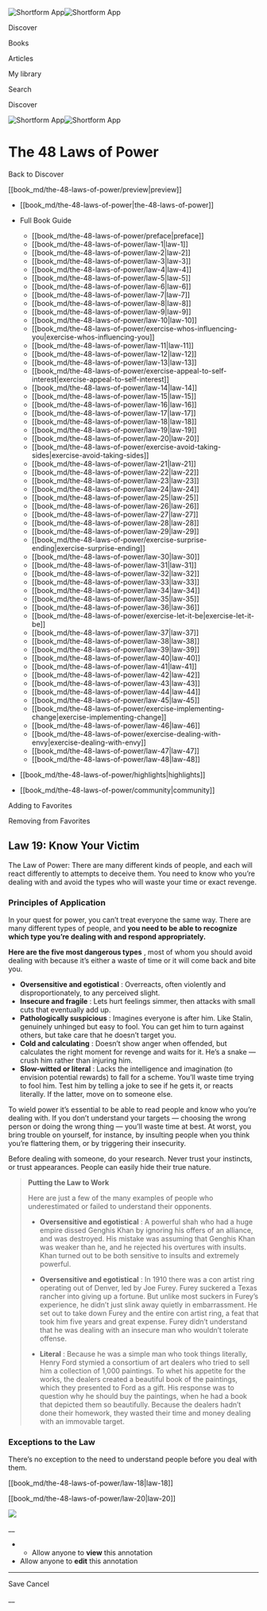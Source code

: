 ![Shortform App](/img/logo.36a2399e.svg)![Shortform App](/img/logo-dark.70c1b072.svg)

Discover

Books

Articles

My library

Search

Discover

![Shortform App](/img/logo.36a2399e.svg)![Shortform App](/img/logo-dark.70c1b072.svg)

# The 48 Laws of Power

Back to Discover

[[book_md/the-48-laws-of-power/preview|preview]]

  * [[book_md/the-48-laws-of-power|the-48-laws-of-power]]
  * Full Book Guide

    * [[book_md/the-48-laws-of-power/preface|preface]]
    * [[book_md/the-48-laws-of-power/law-1|law-1]]
    * [[book_md/the-48-laws-of-power/law-2|law-2]]
    * [[book_md/the-48-laws-of-power/law-3|law-3]]
    * [[book_md/the-48-laws-of-power/law-4|law-4]]
    * [[book_md/the-48-laws-of-power/law-5|law-5]]
    * [[book_md/the-48-laws-of-power/law-6|law-6]]
    * [[book_md/the-48-laws-of-power/law-7|law-7]]
    * [[book_md/the-48-laws-of-power/law-8|law-8]]
    * [[book_md/the-48-laws-of-power/law-9|law-9]]
    * [[book_md/the-48-laws-of-power/law-10|law-10]]
    * [[book_md/the-48-laws-of-power/exercise-whos-influencing-you|exercise-whos-influencing-you]]
    * [[book_md/the-48-laws-of-power/law-11|law-11]]
    * [[book_md/the-48-laws-of-power/law-12|law-12]]
    * [[book_md/the-48-laws-of-power/law-13|law-13]]
    * [[book_md/the-48-laws-of-power/exercise-appeal-to-self-interest|exercise-appeal-to-self-interest]]
    * [[book_md/the-48-laws-of-power/law-14|law-14]]
    * [[book_md/the-48-laws-of-power/law-15|law-15]]
    * [[book_md/the-48-laws-of-power/law-16|law-16]]
    * [[book_md/the-48-laws-of-power/law-17|law-17]]
    * [[book_md/the-48-laws-of-power/law-18|law-18]]
    * [[book_md/the-48-laws-of-power/law-19|law-19]]
    * [[book_md/the-48-laws-of-power/law-20|law-20]]
    * [[book_md/the-48-laws-of-power/exercise-avoid-taking-sides|exercise-avoid-taking-sides]]
    * [[book_md/the-48-laws-of-power/law-21|law-21]]
    * [[book_md/the-48-laws-of-power/law-22|law-22]]
    * [[book_md/the-48-laws-of-power/law-23|law-23]]
    * [[book_md/the-48-laws-of-power/law-24|law-24]]
    * [[book_md/the-48-laws-of-power/law-25|law-25]]
    * [[book_md/the-48-laws-of-power/law-26|law-26]]
    * [[book_md/the-48-laws-of-power/law-27|law-27]]
    * [[book_md/the-48-laws-of-power/law-28|law-28]]
    * [[book_md/the-48-laws-of-power/law-29|law-29]]
    * [[book_md/the-48-laws-of-power/exercise-surprise-ending|exercise-surprise-ending]]
    * [[book_md/the-48-laws-of-power/law-30|law-30]]
    * [[book_md/the-48-laws-of-power/law-31|law-31]]
    * [[book_md/the-48-laws-of-power/law-32|law-32]]
    * [[book_md/the-48-laws-of-power/law-33|law-33]]
    * [[book_md/the-48-laws-of-power/law-34|law-34]]
    * [[book_md/the-48-laws-of-power/law-35|law-35]]
    * [[book_md/the-48-laws-of-power/law-36|law-36]]
    * [[book_md/the-48-laws-of-power/exercise-let-it-be|exercise-let-it-be]]
    * [[book_md/the-48-laws-of-power/law-37|law-37]]
    * [[book_md/the-48-laws-of-power/law-38|law-38]]
    * [[book_md/the-48-laws-of-power/law-39|law-39]]
    * [[book_md/the-48-laws-of-power/law-40|law-40]]
    * [[book_md/the-48-laws-of-power/law-41|law-41]]
    * [[book_md/the-48-laws-of-power/law-42|law-42]]
    * [[book_md/the-48-laws-of-power/law-43|law-43]]
    * [[book_md/the-48-laws-of-power/law-44|law-44]]
    * [[book_md/the-48-laws-of-power/law-45|law-45]]
    * [[book_md/the-48-laws-of-power/exercise-implementing-change|exercise-implementing-change]]
    * [[book_md/the-48-laws-of-power/law-46|law-46]]
    * [[book_md/the-48-laws-of-power/exercise-dealing-with-envy|exercise-dealing-with-envy]]
    * [[book_md/the-48-laws-of-power/law-47|law-47]]
    * [[book_md/the-48-laws-of-power/law-48|law-48]]
  * [[book_md/the-48-laws-of-power/highlights|highlights]]
  * [[book_md/the-48-laws-of-power/community|community]]



Adding to Favorites 

Removing from Favorites 

## Law 19: Know Your Victim

The Law of Power: There are many different kinds of people, and each will react differently to attempts to deceive them. You need to know who you’re dealing with and avoid the types who will waste your time or exact revenge.

### Principles of Application

In your quest for power, you can’t treat everyone the same way. There are many different types of people, and **you need to be able to recognize which type you’re dealing with and respond appropriately.**

**Here are the five most dangerous types** , most of whom you should avoid dealing with because it’s either a waste of time or it will come back and bite you.

  * **Oversensitive and egotistical** : Overreacts, often violently and disproportionately, to any perceived slight.
  * **Insecure and fragile** : Lets hurt feelings simmer, then attacks with small cuts that eventually add up.
  * **Pathologically suspicious** : Imagines everyone is after him. Like Stalin, genuinely unhinged but easy to fool. You can get him to turn against others, but take care that he doesn’t target you.
  * **Cold and calculating** : Doesn’t show anger when offended, but calculates the right moment for revenge and waits for it. He’s a snake — crush him rather than injuring him.
  * **Slow-witted or literal** : Lacks the intelligence and imagination (to envision potential rewards) to fall for a scheme. You’ll waste time trying to fool him. Test him by telling a joke to see if he gets it, or reacts literally. If the latter, move on to someone else.



To wield power it’s essential to be able to read people and know who you’re dealing with. If you don’t understand your targets — choosing the wrong person or doing the wrong thing — you’ll waste time at best. At worst, you bring trouble on yourself, for instance, by insulting people when you think you’re flattering them, or by triggering their insecurity.

Before dealing with someone, do your research. Never trust your instincts, or trust appearances. People can easily hide their true nature.

> **Putting the Law to Work**
> 
> Here are just a few of the many examples of people who underestimated or failed to understand their opponents.
> 
>   * **Oversensitive and egotistical** : A powerful shah who had a huge empire dissed Genghis Khan by ignoring his offers of an alliance, and was destroyed. His mistake was assuming that Genghis Khan was weaker than he, and he rejected his overtures with insults. Khan turned out to be both sensitive to insults and extremely powerful.
> 
>   * **Oversensitive and egotistical** : In 1910 there was a con artist ring operating out of Denver, led by Joe Furey. Furey suckered a Texas rancher into giving up a fortune. But unlike most suckers in Furey’s experience, he didn’t just slink away quietly in embarrassment. He set out to take down Furey and the entire con artist ring, a feat that took him five years and great expense. Furey didn’t understand that he was dealing with an insecure man who wouldn’t tolerate offense.
> 
>   * **Literal** : Because he was a simple man who took things literally, Henry Ford stymied a consortium of art dealers who tried to sell him a collection of 1,000 paintings. To whet his appetite for the works, the dealers created a beautiful book of the paintings, which they presented to Ford as a gift. His response was to question why he should buy the paintings, when he had a book that depicted them so beautifully. Because the dealers hadn’t done their homework, they wasted their time and money dealing with an immovable target.
> 
> 


### Exceptions to the Law

There’s no exception to the need to understand people before you deal with them.

[[book_md/the-48-laws-of-power/law-18|law-18]]

[[book_md/the-48-laws-of-power/law-20|law-20]]

![](https://bat.bing.com/action/0?ti=56018282&Ver=2&mid=81766ab9-fba4-4a41-8c26-e540fa86c454&sid=1711133063fa11eebdec89a8b8ae3bbc&vid=171147a063fa11eea7440fcfeb230d96&vids=0&msclkid=N&pi=0&lg=en-US&sw=800&sh=600&sc=24&nwd=1&tl=Shortform%20%7C%20Book&p=https%3A%2F%2Fwww.shortform.com%2Fapp%2Fbook%2Fthe-48-laws-of-power%2Flaw-19&r=&lt=582&evt=pageLoad&sv=1&rn=194281)

__

  *   * Allow anyone to **view** this annotation
  * Allow anyone to **edit** this annotation



* * *

Save Cancel

__



